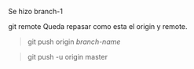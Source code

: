 Se hizo branch-1

git remote
Queda repasar como esta el origin y remote.

> git push origin *branch-name*

> git push -u origin master

